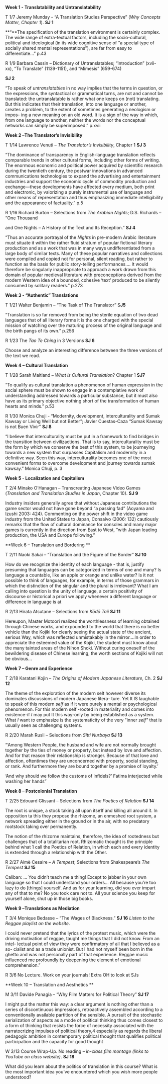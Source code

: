 **Week 1 - Translatability and Untranslatability**

T 1/7 Jeremy Munday - “A Translation Studies Perspective” (*Why Concepts
Matter, Chapter 1*). **SJ 1**

**“**The specification of the translation environment is certainly
complex. The wide range of extra-textual factors, including the
socio-cultural, political and ideological (in its wide cognitive sense
of “a special type of socially shared mental representations”), are far
from easy to differentiate…” p.43

R 1/9 Barbara Cassin – Dictionary of Untranslatables; “Introduction”
(xvii-xx), “To Translate” (1139-1151), and “Mimesis” (659-674)

**SJ 2**

“To speak of *untranslatables* in no way implies that the terms in question, or the expressions, the syntactical or grammatical turns, are not and cannot be translated: the untranslatable is rather what one keeps on (not) translating. But this indicates that their translation, into one language or another, creates a problem, to the extent of sometimes generating a neologism or impos- ing a new meaning on an old word. It is a sign of the way in which, from one language to another, neither the words nor the conceptual networks can simply be superimposed.” p.xvii

**Week 2 –The Translator’s Invisibility**

T 1/14 Lawrence Venuti – *The Translator’s Invisibility*, Chapter 1 **SJ
3**

“The dominance of transparency in English-language translation reflects
comparable trends in other cultural forms, including other forms of
writing. The enormous economic and political power acquired by
scientific research during the twentieth century, the postwar
innovations in advanced communications technologies to expand the
advertising and entertainment industries and support the economic cycle
of commodity production and exchange—these developments have affected
every medium, both print and electronic, by valorizing a purely
instrumental use of language and other means of representation and thus
emphasizing immediate intelligibility and the appearance of factuality.”
p.5

R 1/16 Richard Burton – Selections from *The Arabian Nights*; D.S.
Richards – “One Thousand

and One Nights – A History of the Text and Its Reception.” **SJ 4**

“Thus an accurate portrayal of the *Nights* in pre-modern Arabic
literature must situate it within the rather fluid stratum of popular
fictional literary production and as a work that was in many ways
undifferentiated from a large body of similar texts. Many of these
popular narratives and collections were compiled and copied not for
personal, silent reading, but rather to function as the basis for public
story-telling performances…. It would therefore be singularly
inappropriate to approach a work drawn from this domain of popular
medieval literature with preconceptions derived from the modern Western
idea of a bounded, cohesive ‘text’ produced to be silently consumed by
solitary readers.” p.273

**Week 3 - “Authentic” Translations**

T 1/21 Walter Benjamin – “The Task of The Translator” S**J5**

“Translation is so far removed from being the sterile equation of two
dead languages that of all literary forms it is the one charged with the
special mission of watching over the maturing process of the original
language and the birth pangs of its own.” p.256

R 1/23 The *Tao Te Ching* in 3 Versions **SJ 6**

Choose and analyze an interesting difference between the three versions
of the text we read.

**Week 4 – Cultural Translation**

T 1/28 Sarah Maitland – *What is Cultural Translation*? Chapter 1
**SJ7**

“To qualify as cultural translation a phenomenon of human expression in
the social sphere must be shown to engage in a contemplative work of
understanding addressed towards a particular substance, but it must also
have as its primary objective nothing short of the transformation of
human hearts and minds.” p.53

R 1/30 Monica Chuji - “Modernity, development, interculturality and
Sumak Kawsay or Living Well but not Better”; Javier Cuestas-Caza “Sumak
Kawsay is not Buen Vivir” **SJ 8**

“I believe that interculturality must be put in a framework to find
bridges in the transition between civilizactions. That is to say,
interculturality must be the form by which we conserve the best of this
system, to be journeying towards a new system that surpasses Capitalism
and modernity in a definitive way. Seen this way, interculturality
becomes one of the most convenient forms to overcome development and
journey towards sumak kawsay.” Monica Chuji, p. 3

**Week 5 - Localization and Capitalism**

T 2/4 Minako O’Hanagan – Transcreating Japanese Video Games
(*Translation and Translation Studies in Japan*, Chapter 10). **SJ 9**

Industry insiders generally agree that without Japanese contributions
the game sector would not have gone beyond “a passing fad” (Aoyama and
Izushi 2003: 424). Commenting on the power shift in the video game
industry from the United States to Japan, Consalvo (2006: 132)
cautiously remarks that the flow of cultural dominance for consoles and
many major games is currently in the direction from East to West, “with
Japan leading production, the USA and Europe following.”

**Week 6 – Translation and Bordering **

T 2/11 Naoki Sakai – “Translation and the Figure of the Border” **SJ
10**

How do we recognize the identity of each language - that is, justify
presuming that languages can be categorized in terms of one and many? Is
language a countable, like an apple or orange and unlike water? Is it
not possible to think of languages, for example, in terms of those
grammars in which the distinction of the singular and the plural is
irrelevant? What I am calling into question is the unity of language, a
certain positivity of discourse or historical a priori we apply whenever
a different language or difference in language is at

R 2/13 Hirata Atsutane – Selections from *Kōdō Taii* **SJ 11**

Hereupon, Master Motoori realized the worthlessness of learning obtained
through Chinese works, and expounded to the world that there is no
better vehicle than the Kojiki for clearly seeing the actual state of
the ancient, serious Way, which was reflected unmistakably in the
mirror….In order to appreciate the esteemed value of the Kojiki, the
student must know about the many tainted areas of the Nihon Shoki.
Without curing oneself of the bewildering disease of Chinese learning,
the worth sections of Kojiki will not be obvious…

**Week 7 – Genre and Experience**

T 2/18 Karatani Kojin – *The Origins of Modern Japanese Literature*, Ch.
2 **SJ 12**

The theme of the exploration of the modern selt however diverse its
dominates discussions of modern Japanese litera- ture. Yet It IS
laughable to speak of this modern *self* as if it were purely a mental
or psychological phenomenon. For this modern self -rooted in materiality
and comes into existence-if *I* may put It this way-only by being
established as a system. What *I* want *to* emphasize is the
systematicity of the very "inner *self"* that is usually seen as
challengmg systems.

R 2/20 Marah Rusli – Selections from *Sitti Nurbaya* **SJ 13**

“’Among Western People, the husband and wife are not normally brought
together by the ties of money or property, but instead by love and
affection. And for that reason their relationship is stronger. Because
of that love and affection, oftentimes they are unconcerned with
property, social standing, or rank. And furthermore they are bound
together by a promise of loyalty.’

‘And why should we follow the customs of infidels?’ Fatima interjected
while washing her hands”

**Week 8 – Postcolonial Translation**

T 2/25 Edouard Glissant – Selections from *The Poetics of Relation* **SJ
14**

The root is unique, a stock taking aIl upon itse1f and killing aIl
around it. In opposition ta this they propose the rhizome, an enmeshed
root system, a network spreading either in the ground or in the air,
with no predatory rootstock taking over permanently.

The notion of the rhizorne maintains, therefore, the idea of rootedness
but challenges that of a totalitarian root. Rhizomatic thought is the
principle behind what 1 calI the Poetics of Relation, in which each and
every identity is extended through a relationship with the Other.

R 2/27 Aimè Cesaire – *A Tempest*; Selections from Shakespeare’s *The
Tempest* **SJ 15**

Caliban: … You didn’t teach me a thing! Except to jabber in your own
language so that I could understand your orders… All because you’re too
lazy to do \[things\] yourself. And as for your learning, did you ever
impart any of that to me? No you took care not to. All your science you
keep for yourself alone, shut up in those big books.

**Week 9 –Translations as Mediation**

T 3/4 Monique Bedasse – “The Wages of Blackness.” **SJ 16** *Listen to
the Reggae playlist on the website*.

I could never pretend that the lyrics of the protest music, which were
the driving motivation of reggae, taught me things that I did not know.
From an intel- lectual point of view they were confirmatory of all that
I believed as a so- cialist and as a trade unionist. But I had not
myself been born in the ghetto and was not personally part of that
experience. Reggae music influenced me profoundly by deepening the
element of emotional comprehension.”

R 3/6 No Lecture. Work on your journals! Extra OH to look at SJs

**Week 10 – Translation and Aesthetics **

M 3/11 Davide Panagia – “Why Film Matters for Political Theory” **SJ
17**

I might put the matter this way: a clear argument is nothing other than
a series of discontinuous impressions, retroactively assembled according
to a conventionally available partition of the sensible. A pursuit of
the stochastic serialization of aspects as a mode of political thinking
thus comes closest to a form of thinking that resists the force of
necessity associated with the narratocrizing impulses of political
theory,4 especially as regards the liberal pedagogic ambition in
contemporary political thought that qualifies political participation
and the capacity for good thought

W 3/13 Course Wrap-Up. No reading *– in-class film montage (links to
YouTube on class website)*. **SJ 18**

What did you learn about the politics of translation in this course?
What is the most important idea you’ve encountered which you wish more
people understood?
